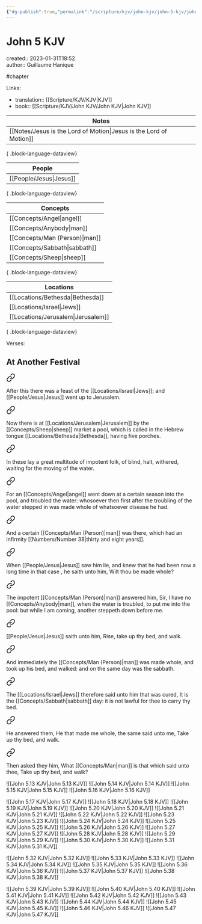 ```yaml
---
{"dg-publish":true,"permalink":"/scripture/kjv/john-kjv/john-5-kjv/john-5-kjv/"}
---
```


# John 5 KJV

created:: 2023-01-31T18:52  
author:: Guillaume Hanique

#chapter

Links:

- translation:: [[Scripture/KJV/KJV\|KJV]]
- book:: [[Scripture/KJV/John KJV/John KJV\|John KJV]]

| Notes                                                                 |
| --------------------------------------------------------------------- |
| [[Notes/Jesus is the Lord of Motion\|Jesus is the Lord of Motion]] |

{ .block-language-dataview}

| People                     |
| -------------------------- |
| [[People/Jesus\|Jesus]] |

{ .block-language-dataview}

| Concepts                          |
| --------------------------------- |
| [[Concepts/Angel\|angel]]      |
| [[Concepts/Anybody\|man]]      |
| [[Concepts/Man (Person)\|man]] |
| [[Concepts/Sabbath\|sabbath]]  |
| [[Concepts/Sheep\|sheep]]      |

{ .block-language-dataview}

| Locations                             |
| ------------------------------------- |
| [[Locations/Bethesda\|Bethesda]]   |
| [[Locations/Israel\|Jews]]         |
| [[Locations/Jerusalem\|Jerusalem]] |

{ .block-language-dataview}

Verses:

## At Another Festival


<div class="transclusion internal-embed is-loaded"><a class="markdown-embed-link" href="/scripture/kjv/john-kjv/john-5-kjv/john-5-1-kjv/" aria-label="Open link"><svg xmlns="http://www.w3.org/2000/svg" width="24" height="24" viewBox="0 0 24 24" fill="none" stroke="currentColor" stroke-width="2" stroke-linecap="round" stroke-linejoin="round" class="svg-icon lucide-link"><path d="M10 13a5 5 0 0 0 7.54.54l3-3a5 5 0 0 0-7.07-7.07l-1.72 1.71"></path><path d="M14 11a5 5 0 0 0-7.54-.54l-3 3a5 5 0 0 0 7.07 7.07l1.71-1.71"></path></svg></a><div class="markdown-embed">



After this there was a feast of the [[Locations/Israel\|Jews]]; and [[People/Jesus\|Jesus]] went up to Jerusalem.


</div></div>


<div class="transclusion internal-embed is-loaded"><a class="markdown-embed-link" href="/scripture/kjv/john-kjv/john-5-kjv/john-5-2-kjv/" aria-label="Open link"><svg xmlns="http://www.w3.org/2000/svg" width="24" height="24" viewBox="0 0 24 24" fill="none" stroke="currentColor" stroke-width="2" stroke-linecap="round" stroke-linejoin="round" class="svg-icon lucide-link"><path d="M10 13a5 5 0 0 0 7.54.54l3-3a5 5 0 0 0-7.07-7.07l-1.72 1.71"></path><path d="M14 11a5 5 0 0 0-7.54-.54l-3 3a5 5 0 0 0 7.07 7.07l1.71-1.71"></path></svg></a><div class="markdown-embed">



Now there is at [[Locations/Jerusalem\|Jerusalem]] by the [[Concepts/Sheep\|sheep]] market a pool, which is called in the Hebrew tongue [[Locations/Bethesda\|Bethesda]], having five porches.


</div></div>


<div class="transclusion internal-embed is-loaded"><a class="markdown-embed-link" href="/scripture/kjv/john-kjv/john-5-kjv/john-5-3-kjv/" aria-label="Open link"><svg xmlns="http://www.w3.org/2000/svg" width="24" height="24" viewBox="0 0 24 24" fill="none" stroke="currentColor" stroke-width="2" stroke-linecap="round" stroke-linejoin="round" class="svg-icon lucide-link"><path d="M10 13a5 5 0 0 0 7.54.54l3-3a5 5 0 0 0-7.07-7.07l-1.72 1.71"></path><path d="M14 11a5 5 0 0 0-7.54-.54l-3 3a5 5 0 0 0 7.07 7.07l1.71-1.71"></path></svg></a><div class="markdown-embed">



In these lay a great multitude of impotent folk, of blind, halt, withered, waiting for the moving of the water.


</div></div>


<div class="transclusion internal-embed is-loaded"><a class="markdown-embed-link" href="/scripture/kjv/john-kjv/john-5-kjv/john-5-4-kjv/" aria-label="Open link"><svg xmlns="http://www.w3.org/2000/svg" width="24" height="24" viewBox="0 0 24 24" fill="none" stroke="currentColor" stroke-width="2" stroke-linecap="round" stroke-linejoin="round" class="svg-icon lucide-link"><path d="M10 13a5 5 0 0 0 7.54.54l3-3a5 5 0 0 0-7.07-7.07l-1.72 1.71"></path><path d="M14 11a5 5 0 0 0-7.54-.54l-3 3a5 5 0 0 0 7.07 7.07l1.71-1.71"></path></svg></a><div class="markdown-embed">



For an [[Concepts/Angel\|angel]] went down at a certain season into the pool, and troubled the water: whosoever then first after the troubling of the water stepped in was made whole of whatsoever disease he had.


</div></div>


<div class="transclusion internal-embed is-loaded"><a class="markdown-embed-link" href="/scripture/kjv/john-kjv/john-5-kjv/john-5-5-kjv/" aria-label="Open link"><svg xmlns="http://www.w3.org/2000/svg" width="24" height="24" viewBox="0 0 24 24" fill="none" stroke="currentColor" stroke-width="2" stroke-linecap="round" stroke-linejoin="round" class="svg-icon lucide-link"><path d="M10 13a5 5 0 0 0 7.54.54l3-3a5 5 0 0 0-7.07-7.07l-1.72 1.71"></path><path d="M14 11a5 5 0 0 0-7.54-.54l-3 3a5 5 0 0 0 7.07 7.07l1.71-1.71"></path></svg></a><div class="markdown-embed">



And a certain [[Concepts/Man (Person)\|man]] was there, which had an infirmity [[Numbers/Number 38\|thirty and eight years]].


</div></div>


<div class="transclusion internal-embed is-loaded"><a class="markdown-embed-link" href="/scripture/kjv/john-kjv/john-5-kjv/john-5-6-kjv/" aria-label="Open link"><svg xmlns="http://www.w3.org/2000/svg" width="24" height="24" viewBox="0 0 24 24" fill="none" stroke="currentColor" stroke-width="2" stroke-linecap="round" stroke-linejoin="round" class="svg-icon lucide-link"><path d="M10 13a5 5 0 0 0 7.54.54l3-3a5 5 0 0 0-7.07-7.07l-1.72 1.71"></path><path d="M14 11a5 5 0 0 0-7.54-.54l-3 3a5 5 0 0 0 7.07 7.07l1.71-1.71"></path></svg></a><div class="markdown-embed">



When [[People/Jesus\|Jesus]] saw him lie, and knew that he had been now a long time in that case , he saith unto him, Wilt thou be made whole?


</div></div>


<div class="transclusion internal-embed is-loaded"><a class="markdown-embed-link" href="/scripture/kjv/john-kjv/john-5-kjv/john-5-7-kjv/" aria-label="Open link"><svg xmlns="http://www.w3.org/2000/svg" width="24" height="24" viewBox="0 0 24 24" fill="none" stroke="currentColor" stroke-width="2" stroke-linecap="round" stroke-linejoin="round" class="svg-icon lucide-link"><path d="M10 13a5 5 0 0 0 7.54.54l3-3a5 5 0 0 0-7.07-7.07l-1.72 1.71"></path><path d="M14 11a5 5 0 0 0-7.54-.54l-3 3a5 5 0 0 0 7.07 7.07l1.71-1.71"></path></svg></a><div class="markdown-embed">



The impotent [[Concepts/Man (Person)\|man]] answered him, Sir, I have no [[Concepts/Anybody\|man]], when the water is troubled, to put me into the pool: but while I am coming, another steppeth down before me.


</div></div>


<div class="transclusion internal-embed is-loaded"><a class="markdown-embed-link" href="/scripture/kjv/john-kjv/john-5-kjv/john-5-8-kjv/" aria-label="Open link"><svg xmlns="http://www.w3.org/2000/svg" width="24" height="24" viewBox="0 0 24 24" fill="none" stroke="currentColor" stroke-width="2" stroke-linecap="round" stroke-linejoin="round" class="svg-icon lucide-link"><path d="M10 13a5 5 0 0 0 7.54.54l3-3a5 5 0 0 0-7.07-7.07l-1.72 1.71"></path><path d="M14 11a5 5 0 0 0-7.54-.54l-3 3a5 5 0 0 0 7.07 7.07l1.71-1.71"></path></svg></a><div class="markdown-embed">



[[People/Jesus\|Jesus]] saith unto him, Rise, take up thy bed, and walk.


</div></div>


<div class="transclusion internal-embed is-loaded"><a class="markdown-embed-link" href="/scripture/kjv/john-kjv/john-5-kjv/john-5-9-kjv/" aria-label="Open link"><svg xmlns="http://www.w3.org/2000/svg" width="24" height="24" viewBox="0 0 24 24" fill="none" stroke="currentColor" stroke-width="2" stroke-linecap="round" stroke-linejoin="round" class="svg-icon lucide-link"><path d="M10 13a5 5 0 0 0 7.54.54l3-3a5 5 0 0 0-7.07-7.07l-1.72 1.71"></path><path d="M14 11a5 5 0 0 0-7.54-.54l-3 3a5 5 0 0 0 7.07 7.07l1.71-1.71"></path></svg></a><div class="markdown-embed">



And immediately the [[Concepts/Man (Person)\|man]] was made whole, and took up his bed, and walked: and on the same day was the sabbath.


</div></div>



<div class="transclusion internal-embed is-loaded"><a class="markdown-embed-link" href="/scripture/kjv/john-kjv/john-5-kjv/john-5-10-kjv/" aria-label="Open link"><svg xmlns="http://www.w3.org/2000/svg" width="24" height="24" viewBox="0 0 24 24" fill="none" stroke="currentColor" stroke-width="2" stroke-linecap="round" stroke-linejoin="round" class="svg-icon lucide-link"><path d="M10 13a5 5 0 0 0 7.54.54l3-3a5 5 0 0 0-7.07-7.07l-1.72 1.71"></path><path d="M14 11a5 5 0 0 0-7.54-.54l-3 3a5 5 0 0 0 7.07 7.07l1.71-1.71"></path></svg></a><div class="markdown-embed">



The [[Locations/Israel\|Jews]] therefore said unto him that was cured, It is the [[Concepts/Sabbath\|sabbath]] day: it is not lawful for thee to carry thy bed.


</div></div>


<div class="transclusion internal-embed is-loaded"><a class="markdown-embed-link" href="/scripture/kjv/john-kjv/john-5-kjv/john-5-11-kjv/" aria-label="Open link"><svg xmlns="http://www.w3.org/2000/svg" width="24" height="24" viewBox="0 0 24 24" fill="none" stroke="currentColor" stroke-width="2" stroke-linecap="round" stroke-linejoin="round" class="svg-icon lucide-link"><path d="M10 13a5 5 0 0 0 7.54.54l3-3a5 5 0 0 0-7.07-7.07l-1.72 1.71"></path><path d="M14 11a5 5 0 0 0-7.54-.54l-3 3a5 5 0 0 0 7.07 7.07l1.71-1.71"></path></svg></a><div class="markdown-embed">



He answered them, He that made me whole, the same said unto me, Take up thy bed, and walk.


</div></div>


<div class="transclusion internal-embed is-loaded"><a class="markdown-embed-link" href="/scripture/kjv/john-kjv/john-5-kjv/john-5-12-kjv/" aria-label="Open link"><svg xmlns="http://www.w3.org/2000/svg" width="24" height="24" viewBox="0 0 24 24" fill="none" stroke="currentColor" stroke-width="2" stroke-linecap="round" stroke-linejoin="round" class="svg-icon lucide-link"><path d="M10 13a5 5 0 0 0 7.54.54l3-3a5 5 0 0 0-7.07-7.07l-1.72 1.71"></path><path d="M14 11a5 5 0 0 0-7.54-.54l-3 3a5 5 0 0 0 7.07 7.07l1.71-1.71"></path></svg></a><div class="markdown-embed">



Then asked they him, What [[Concepts/Man\|man]] is that which said unto thee, Take up thy bed, and walk?


</div></div>

![[John 5.13 KJV\|John 5.13 KJV]]
![[John 5.14 KJV\|John 5.14 KJV]]
![[John 5.15 KJV\|John 5.15 KJV]]
![[John 5.16 KJV\|John 5.16 KJV]]

![[John 5.17 KJV\|John 5.17 KJV]]
![[John 5.18 KJV\|John 5.18 KJV]]
![[John 5.19 KJV\|John 5.19 KJV]]
![[John 5.20 KJV\|John 5.20 KJV]]
![[John 5.21 KJV\|John 5.21 KJV]]
![[John 5.22 KJV\|John 5.22 KJV]]
![[John 5.23 KJV\|John 5.23 KJV]]
![[John 5.24 KJV\|John 5.24 KJV]]
![[John 5.25 KJV\|John 5.25 KJV]]
![[John 5.26 KJV\|John 5.26 KJV]]
![[John 5.27 KJV\|John 5.27 KJV]]
![[John 5.28 KJV\|John 5.28 KJV]]
![[John 5.29 KJV\|John 5.29 KJV]]
![[John 5.30 KJV\|John 5.30 KJV]]
![[John 5.31 KJV\|John 5.31 KJV]]

![[John 5.32 KJV\|John 5.32 KJV]]
![[John 5.33 KJV\|John 5.33 KJV]]
![[John 5.34 KJV\|John 5.34 KJV]]
![[John 5.35 KJV\|John 5.35 KJV]]
![[John 5.36 KJV\|John 5.36 KJV]]
![[John 5.37 KJV\|John 5.37 KJV]]
![[John 5.38 KJV\|John 5.38 KJV]]

![[John 5.39 KJV\|John 5.39 KJV]]
![[John 5.40 KJV\|John 5.40 KJV]]
![[John 5.41 KJV\|John 5.41 KJV]]
![[John 5.42 KJV\|John 5.42 KJV]]
![[John 5.43 KJV\|John 5.43 KJV]]
![[John 5.44 KJV\|John 5.44 KJV]]
![[John 5.45 KJV\|John 5.45 KJV]]
![[John 5.46 KJV\|John 5.46 KJV]]
![[John 5.47 KJV\|John 5.47 KJV]]
